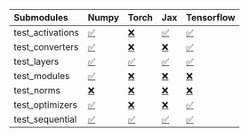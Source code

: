 | Submodules       | Numpy                                                                                                                           | Torch                                                                                                                           | Jax                                                                                                                             | Tensorflow                                                                                                                      |
|:-----------------|:--------------------------------------------------------------------------------------------------------------------------------|:--------------------------------------------------------------------------------------------------------------------------------|:--------------------------------------------------------------------------------------------------------------------------------|:--------------------------------------------------------------------------------------------------------------------------------|
| test_activations | <a href="https://github.com/unifyai/ivy/runs/8170195430?check_suite_focus=true" rel="noopener noreferrer" target="_blank">✅</a> | <a href="https://github.com/unifyai/ivy/runs/8170195763?check_suite_focus=true" rel="noopener noreferrer" target="_blank">❌</a> | <a href="https://github.com/unifyai/ivy/runs/8170195982?check_suite_focus=true" rel="noopener noreferrer" target="_blank">✅</a> | <a href="https://github.com/unifyai/ivy/runs/8170196367?check_suite_focus=true" rel="noopener noreferrer" target="_blank">✅</a> |
| test_converters  | <a href="https://github.com/unifyai/ivy/runs/8170195465?check_suite_focus=true" rel="noopener noreferrer" target="_blank">✅</a> | <a href="https://github.com/unifyai/ivy/runs/8170195810?check_suite_focus=true" rel="noopener noreferrer" target="_blank">❌</a> | <a href="https://github.com/unifyai/ivy/runs/8170196008?check_suite_focus=true" rel="noopener noreferrer" target="_blank">❌</a> | <a href="https://github.com/unifyai/ivy/runs/8170196453?check_suite_focus=true" rel="noopener noreferrer" target="_blank">✅</a> |
| test_layers      | <a href="https://github.com/unifyai/ivy/runs/8170195505?check_suite_focus=true" rel="noopener noreferrer" target="_blank">✅</a> | <a href="https://github.com/unifyai/ivy/runs/8170195836?check_suite_focus=true" rel="noopener noreferrer" target="_blank">✅</a> | <a href="https://github.com/unifyai/ivy/runs/8170196035?check_suite_focus=true" rel="noopener noreferrer" target="_blank">✅</a> | <a href="https://github.com/unifyai/ivy/runs/8170196494?check_suite_focus=true" rel="noopener noreferrer" target="_blank">✅</a> |
| test_modules     | <a href="https://github.com/unifyai/ivy/runs/8170195553?check_suite_focus=true" rel="noopener noreferrer" target="_blank">✅</a> | <a href="https://github.com/unifyai/ivy/runs/8170195880?check_suite_focus=true" rel="noopener noreferrer" target="_blank">❌</a> | <a href="https://github.com/unifyai/ivy/runs/8170196087?check_suite_focus=true" rel="noopener noreferrer" target="_blank">❌</a> | <a href="https://github.com/unifyai/ivy/runs/8170196542?check_suite_focus=true" rel="noopener noreferrer" target="_blank">❌</a> |
| test_norms       | <a href="https://github.com/unifyai/ivy/runs/8170195624?check_suite_focus=true" rel="noopener noreferrer" target="_blank">❌</a> | <a href="https://github.com/unifyai/ivy/runs/8170195905?check_suite_focus=true" rel="noopener noreferrer" target="_blank">❌</a> | <a href="https://github.com/unifyai/ivy/runs/8170196138?check_suite_focus=true" rel="noopener noreferrer" target="_blank">❌</a> | <a href="https://github.com/unifyai/ivy/runs/8170196579?check_suite_focus=true" rel="noopener noreferrer" target="_blank">❌</a> |
| test_optimizers  | <a href="https://github.com/unifyai/ivy/runs/8170195672?check_suite_focus=true" rel="noopener noreferrer" target="_blank">✅</a> | <a href="https://github.com/unifyai/ivy/runs/8170195927?check_suite_focus=true" rel="noopener noreferrer" target="_blank">❌</a> | <a href="https://github.com/unifyai/ivy/runs/8170196225?check_suite_focus=true" rel="noopener noreferrer" target="_blank">❌</a> | <a href="https://github.com/unifyai/ivy/runs/8170196607?check_suite_focus=true" rel="noopener noreferrer" target="_blank">✅</a> |
| test_sequential  | <a href="https://github.com/unifyai/ivy/runs/8170195717?check_suite_focus=true" rel="noopener noreferrer" target="_blank">✅</a> | <a href="https://github.com/unifyai/ivy/runs/8170195952?check_suite_focus=true" rel="noopener noreferrer" target="_blank">✅</a> | <a href="https://github.com/unifyai/ivy/runs/8170196299?check_suite_focus=true" rel="noopener noreferrer" target="_blank">✅</a> | <a href="https://github.com/unifyai/ivy/runs/8170196637?check_suite_focus=true" rel="noopener noreferrer" target="_blank">✅</a> |
